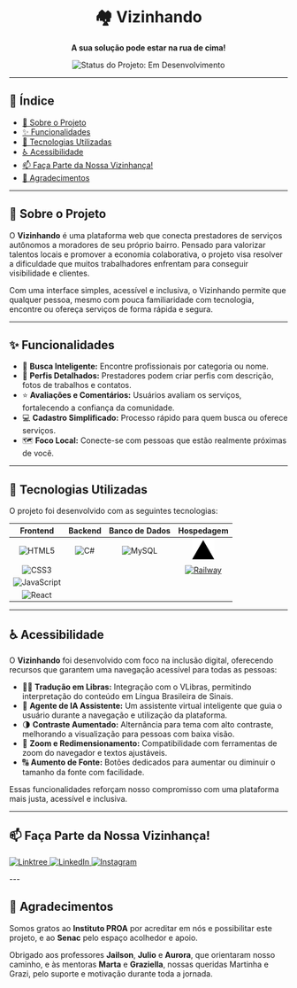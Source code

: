 <h1 align="center">🏘️ Vizinhando</h1>

<p align="center">
  <strong>A sua solução pode estar na rua de cima!</strong>
</p>

<p align="center">
  <img src="https://img.shields.io/badge/status-em%20desenvolvimento-yellow" alt="Status do Projeto: Em Desenvolvimento">
</p>

---

## 📖 Índice

- [🎯 Sobre o Projeto](#-sobre-o-projeto)
- [✨ Funcionalidades](#-funcionalidades)
- [🚀 Tecnologias Utilizadas](#-tecnologias-utilizadas)
- [♿ Acessibilidade](#-acessibilidade)
- [📫 Faça Parte da Nossa Vizinhança!](#-faça-parte-da-nossa-vizinhança)
- [🙏 Agradecimentos](#-agradecimentos)

---

## 🎯 Sobre o Projeto

O **Vizinhando** é uma plataforma web que conecta prestadores de serviços autônomos a moradores de seu próprio bairro. Pensado para valorizar talentos locais e promover a economia colaborativa, o projeto visa resolver a dificuldade que muitos trabalhadores enfrentam para conseguir visibilidade e clientes.

Com uma interface simples, acessível e inclusiva, o Vizinhando permite que qualquer pessoa, mesmo com pouca familiaridade com tecnologia, encontre ou ofereça serviços de forma rápida e segura.

---

## ✨ Funcionalidades

- 🔎 **Busca Inteligente:** Encontre profissionais por categoria ou nome.
- 👤 **Perfis Detalhados:** Prestadores podem criar perfis com descrição, fotos de trabalhos e contatos.
- ⭐ **Avaliações e Comentários:** Usuários avaliam os serviços, fortalecendo a confiança da comunidade.
- 💻 **Cadastro Simplificado:** Processo rápido para quem busca ou oferece serviços.
- 🗺️ **Foco Local:** Conecte-se com pessoas que estão realmente próximas de você.

---

## 🚀 Tecnologias Utilizadas

O projeto foi desenvolvido com as seguintes tecnologias:

| Frontend | Backend | Banco de Dados | Hospedagem |
| :------: | :-----: | :------------: | :--------: |
| <img src="https://cdn.jsdelivr.net/gh/devicons/devicon@latest/icons/html5/html5-original.svg" alt="HTML5" width="40"/> | <img src="https://cdn.jsdelivr.net/gh/devicons/devicon@latest/icons/csharp/csharp-original.svg" alt="C#" width="40"/> | <img src="https://cdn.jsdelivr.net/gh/devicons/devicon@latest/icons/mysql/mysql-original-wordmark.svg" alt="MySQL" width="50"/> | <img src="https://raw.githubusercontent.com/devicons/devicon/master/icons/vercel/vercel-original.svg" alt="Vercel" width="40"/> |
| <img src="https://cdn.jsdelivr.net/gh/devicons/devicon@latest/icons/css3/css3-original.svg" alt="CSS3" width="40"/> |  |  | [![Railway](https://img.shields.io/badge/Railway-black?style=for-the-badge&logo=railway&logoColor=white&color=black&labelColor=black)](https://railway.app/) |
| <img src="https://cdn.jsdelivr.net/gh/devicons/devicon@latest/icons/javascript/javascript-original.svg" alt="JavaScript" width="40"/> |  |  |  |
| <img src="https://cdn.jsdelivr.net/gh/devicons/devicon@latest/icons/react/react-original.svg" alt="React" width="40"/> |  |  |  |

---

## ♿ Acessibilidade

O **Vizinhando** foi desenvolvido com foco na inclusão digital, oferecendo recursos que garantem uma navegação acessível para todas as pessoas:

- 🧏‍♀️ **Tradução em Libras:** Integração com o VLibras, permitindo interpretação do conteúdo em Língua Brasileira de Sinais.
- 🤖 **Agente de IA Assistente:** Um assistente virtual inteligente que guia o usuário durante a navegação e utilização da plataforma.
- 🌗 **Contraste Aumentado:** Alternância para tema com alto contraste, melhorando a visualização para pessoas com baixa visão.
- 🔎 **Zoom e Redimensionamento:** Compatibilidade com ferramentas de zoom do navegador e textos ajustáveis.
- 🔠 **Aumento de Fonte:** Botões dedicados para aumentar ou diminuir o tamanho da fonte com facilidade.

Essas funcionalidades reforçam nosso compromisso com uma plataforma mais justa, acessível e inclusiva.

---

## 📫 Faça Parte da Nossa Vizinhança!

<p>
  <a href="https://linktr.ee/Vizinhando.web?utm_source=linktree_admin_share" target="_blank" rel="noopener noreferrer">
    <img src="https://img.shields.io/badge/-Linktree-39E09B?style=for-the-badge&logo=linktree&logoColor=FFFFFF" alt="Linktree" />
  </a>
  <a href="https://www.linkedin.com/company/vizinhando-plataforma/posts/?feedView=all" target="_blank" rel="noopener noreferrer">
    <img src="https://img.shields.io/badge/-LinkedIn-0A66C2?style=for-the-badge&logo=linkedin&logoColor=FFFFFF" alt="LinkedIn" />
  </a>
  <a href="https://www.instagram.com/vzinhando/" target="_blank" rel="noopener noreferrer">
    <img src="https://img.shields.io/badge/-Instagram-E4405F?style=for-the-badge&logo=instagram&logoColor=FFFFFF" alt="Instagram" />
  </a>
</p>
---

## 🙏 Agradecimentos

Somos gratos ao **Instituto PROA** por acreditar em nós e possibilitar este projeto, e ao **Senac** pelo espaço acolhedor e apoio.

Obrigado aos professores **Jailson**, **Julio** e **Aurora**, que orientaram nosso caminho, e às mentoras **Marta** e **Graziella**, nossas queridas Martinha e Grazi, pelo suporte e motivação durante toda a jornada.
